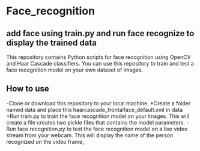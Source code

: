 # Face_recognition
## add face using train.py and run face recognize to display the trained data 
This repository contains Python scripts for face recognition using OpenCV and Haar Cascade classifiers. You can use this repository to train and test a face recognition model on your own dataset of images.
## How to use
-Clone or download this repository to your local machine.
*Create a folder named data and place this haarcascade_frontalface_default.xml in data 
+Run train.py to train the face recognition model on your images. This will create a file creates two pickle files that contains the model parameters.
-Run face recognition.py to test the face recognition model on a live video stream from your webcam. This will display the name of the person recognized on the video frame,

